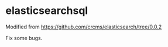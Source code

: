 # elasticsearchsql

Modified from https://github.com/crcms/elasticsearch/tree/0.0.2

Fix some bugs.
